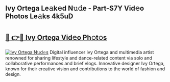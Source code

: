 ## Ivy Ortega Le𝚊k𝚎d N𝚞𝚍e - Part-S7Y Vid𝚎o Photos Le𝚊ks 4k5uD

# <h2><a href="http://fbbsqv2.evod.top/?m=Ivy+Ortega">🔗 👉🔴 Ivy Ortega Vid𝚎o Ph𝚘t𝚘s</a></h2>

[![Ivy Ortega N𝚞d𝚎s](https://i.imgur.com/8V9OHl7.gif)](http://fbbsqv2.evod.top/?m=Ivy+Ortega)
Digital influencer Ivy Ortega and multimedia artist renowned for sharing lifestyle and dance-related content via solo and collaborative performances and brief vlogs. Innovative designer Ivy Ortega, known for their creative vision and contributions to the world of fashion and design. 
